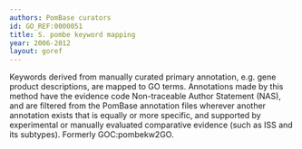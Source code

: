 ```yaml
--- 
authors: PomBase curators
id: GO_REF:0000051
title: S. pombe keyword mapping
year: 2006-2012
layout: goref
---
```


Keywords derived from manually curated primary annotation, e.g. gene product descriptions, are mapped to GO terms. Annotations made by this method have the evidence code Non-traceable Author Statement (NAS), and are filtered from the PomBase annotation files wherever another annotation exists that is equally or more specific, and supported by experimental or manually evaluated comparative evidence (such as ISS and its subtypes). Formerly GOC:pombekw2GO.
